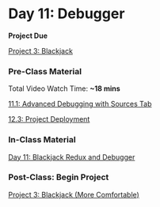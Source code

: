 # Day 11: Debugger

**Project Due**

[Project 3: Blackjack](../projects/project-3-blackjack.md)

### Pre-Class Material

Total Video Watch Time: **~18 mins**

[11.1: Advanced Debugging with Sources Tab](../11-advanced-debugging/11.1-advanced-debugging-with-sources-tab.md)

[12.3: Project Deployment](../12-next-steps/12.3-deployment.md)

### In-Class Material

[Day 11: Blackjack Redux and Debugger](../in-class-exercises/day-11-blackjack-redux-debugger.md)

### Post-Class: Begin Project

[Project 3: Blackjack \(More Comfortable\)](../projects/project-3-blackjack.md#more-comfortable)

